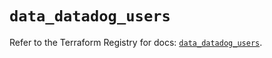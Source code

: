 # `data_datadog_users`

Refer to the Terraform Registry for docs: [`data_datadog_users`](https://registry.terraform.io/providers/datadog/datadog/3.61.0/docs/data-sources/users).
